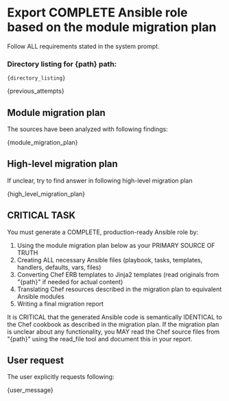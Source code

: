 # Export COMPLETE Ansible role based on the module migration plan
Follow ALL requirements stated in the system prompt.

### Directory listing for {path} path:
```
{directory_listing}
```

{previous_attempts}

## Module migration plan
The sources have been analyzed with following findings:

{module_migration_plan}

## High-level migration plan
If unclear, try to find answer in following high-level migration plan

{high_level_migration_plan}

## CRITICAL TASK
You must generate a COMPLETE, production-ready Ansible role by:
1. Using the module migration plan below as your PRIMARY SOURCE OF TRUTH
2. Creating ALL necessary Ansible files (playbook, tasks, templates, handlers, defaults, vars, files)
3. Converting Chef ERB templates to Jinja2 templates (read originals from "{path}" if needed for actual content)
4. Translating Chef resources described in the migration plan to equivalent Ansible modules
5. Writing a final migration report

It is CRITICAL that the generated Ansible code is semantically IDENTICAL to the Chef cookbook as described in the migration plan.
If the migration plan is unclear about any functionality, you MAY read the Chef source files from "{path}" using the read_file tool and document this in your report.

## User request
The user explicitly requests following:

{user_message}
